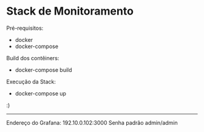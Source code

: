# Stack de Monitoramento


Pré-requisitos:

- docker
- docker-compose


Build dos contêiners:

- docker-compose build


Execução da Stack:

- docker-compose up

:)

---------------------------------------------------------------------

Endereço do Grafana: 192.10.0.102:3000
Senha padrão admin/admin




